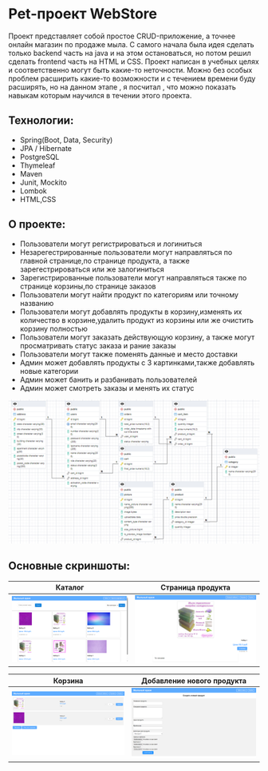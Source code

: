 # Pet-проект WebStore
Проект представляет собой простое CRUD-приложение, а точнее онлайн магазин по продаже мыла. С самого начала была идея сделать только backend часть на java и на этом остановаться, но потом решил сделать frontend часть на HTML и CSS. Проект написан в учебных целях и соответственно могут быть какие-то неточности. Можно без особых проблем расширить какие-то возможности и с течением времени буду расширять, но на данном этапе , я посчитал , что можно показать навыкам которым научился в течении этого проекта.
## Технологии:
* Spring(Boot, Data, Security)
* JPA / Hibernate
* PostgreSQL
* Thymeleaf
* Maven
* Junit, Mockito
* Lombok
* HTML,CSS
## О проекте:
* Пользователи могут регистрироваться и логиниться
* Незарегестрированные пользователи могут направляться по главной странице,по странице продукта, а также зарегестрироваться или же залогиниться
* Зарегистрированные пользователи могут направляться также по странице корзины,по странице заказов
* Пользователи могут найти продукт по категориям или точному названию
* Пользователи могут добавлять продукты в корзину,изменять их количество в корзине,удалить продукт из корзины или же очистить корзину полностью
* Пользователи могут заказать действующую корзину, а также могут просматривать статус заказа и рание заказы
* Пользователи могут также поменять данные и место доставки
* Админ может добавлять продукты с 3 картинками,также добавлять новые категории
* Админ может банить и разбанивать пользователей
* Админ может смотреть заказы и менять их статус
<img src="screenshots/DBScheme.PNG">

## Основные скриншоты:

Каталог      |  Страница продукта
:------------------------:|:-------------------------:
<img src="screenshots/2024-03-12_22-21-46.png"> |  <img src="screenshots/2024-03-12_22-13-19.png">

Корзина |  Добавление нового продукта
:------------------------:|:-------------------------:
<img src="screenshots/2024-03-12_22-12-06.png"> |  <img src="screenshots/2024-03-12_22-14-59.png">
